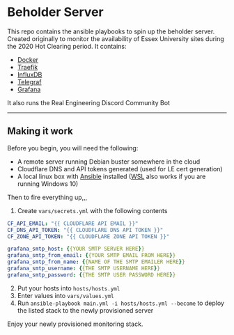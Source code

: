# Beholder Server

This repo contains the ansible playbooks to spin up the beholder server. Created originally to monitor the availability of Essex University sites during the 2020 Hot Clearing period. It contains:

- [Docker](https://www.docker.com/) 
- [Traefik](https://containo.us/traefik/)
- [InfluxDB](https://www.influxdata.com/)
- [Telegraf](https://www.influxdata.com/time-series-platform/telegraf/)
- [Grafana](https://grafana.com)

It also runs the Real Engineering Discord Community Bot

---

## Making it work

Before you begin, you will need the following:
- A remote server running Debian buster somewhere in the cloud
- Cloudflare DNS and API tokens generated (used for LE cert generation)
- A local linux box with [Ansible](https://docs.ansible.com/ansible/latest/installation_guide/index.html) installed ([WSL](https://docs.microsoft.com/en-us/windows/wsl/install-win10) also works if you are running Windows 10)

Then to fire everything up,,,

1. Create `vars/secrets.yml` with the following contents
```yml
CF_API_EMAIL: "{{ CLOUDFLARE API EMAIL }}"
CF_DNS_API_TOKEN: "{{ CLOUDFLARE DNS API TOKEN }}"
CF_ZONE_API_TOKEN: "{{ CLOUDFLARE ZONE API TOKEN }}"

grafana_smtp_host: {{YOUR SMTP SERVER HERE}}
grafana_smtp_from_email: {{YOUR SMTP EMAIL FROM HERE}}
grafana_smtp_from_name: {{NAME OF THE SMTP EMAILER HERE}}
grafana_smtp_username: {{THE SMTP USERNAME HERE}}
grafana_smtp_password: {{THE SMTP USER PASSWORD HERE}}

```
2. Put your hosts into `hosts/hosts.yml`
3. Enter values into `vars/values.yml`
4. Run `ansible-playbook main.yml -i hosts/hosts.yml --become` to deploy the listed stack to the newly provisioned server

Enjoy your newly provisioned monitoring stack.
